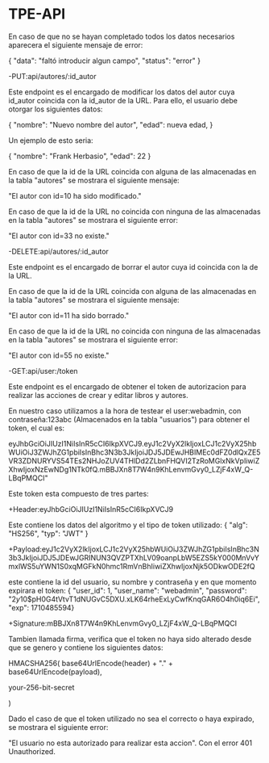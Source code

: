 # TPE-API
En caso de que no se hayan completado todos los datos necesarios aparecera el siguiente mensaje de error:

{ "data": "faltó introducir algun campo", "status": "error" }

-PUT:api/autores/:id_autor

Este endpoint es el encargado de modificar los datos del autor cuya id_autor coincida con la id_autor de la URL. Para ello, el usuario debe otorgar los siguientes datos:

{
"nombre": "Nuevo nombre del autor", "edad": nueva edad, }

Un ejemplo de esto seria:

{ "nombre": "Frank Herbasio", "edad": 22 }

En caso de que la id de la URL coincida con alguna de las almacenadas en la tabla "autores" se mostrara el siguiente mensaje:

"El autor con id=10 ha sido modificado."

En caso de que la id de la URL no coincida con ninguna de las almacenadas en la tabla "autores" se mostrara el siguiente error:

"El autor con id=33 no existe."

-DELETE:api/autores/:id_autor

Este endpoint es el encargado de borrar el autor cuya id coincida con la de la URL.

En caso de que la id de la URL coincida con alguna de las almacenadas en la tabla "autores" se mostrara el siguiente mensaje:

"El autor con id=11 ha sido borrado."

En caso de que la id de la URL no coincida con ninguna de las almacenadas en la tabla "autores" se mostrara el siguiente error:

"El autor con id=55 no existe."

-GET:api/user:/token

Este endpoint es el encargado de obtener el token de autorizacion para realizar las acciones de crear y editar libros y autores.

En nuestro caso utilizamos a la hora de testear el user:webadmin, con contraseña:123abc (Almacenados en la tabla "usuarios") para obtener el token, el cual es:

eyJhbGciOiJIUzI1NiIsInR5cCI6IkpXVCJ9.eyJ1c2VyX2lkIjoxLCJ1c2VyX25hbWUiOiJ3ZWJhZG1pbiIsInBhc3N3b3JkIjoiJDJ5JDEwJHBIMEc0dFZ0dlQxZE5VR3ZDNURYVS54TEs2NHJoZUV4THlDd2ZLbnFHQVI2TzRoMGlxNkVpIiwiZXhwIjoxNzEwNDg1NTk0fQ.mBBJXn8T7W4n9KhLenvmGvy0_LZjF4xW_Q-LBqPMQCI"

Este token esta compuesto de tres partes:

+Header:eyJhbGciOiJIUzI1NiIsInR5cCI6IkpXVCJ9

Este contiene los datos del algoritmo y el tipo de token utilizado: { "alg": "HS256", "typ": "JWT" }

+Payload:eyJ1c2VyX2lkIjoxLCJ1c2VyX25hbWUiOiJ3ZWJhZG1pbiIsInBhc3N3b3JkIjoiJDJ5JDEwJGRINUN3QVZPTXhLV09oanpLbW5EZS5kY000MnVvYmxlWS5uYWN1S0xqMGFkN0hmc1RmVnBhIiwiZXhwIjoxNjk5ODkwODE2fQ

este contiene la id del usuario, su nombre y contraseña y en que momento expirara el token: { "user_id": 1,
  "user_name": "webadmin",
  "password": "$2y$10$pH0G4tVtvT1dNUGvC5DXU.xLK64rheExLyCwfKnqGAR6O4h0iq6Ei",
  "exp": 1710485594}

+Signature:mBBJXn8T7W4n9KhLenvmGvy0_LZjF4xW_Q-LBqPMQCI

Tambien llamada firma, verifica que el token no haya sido alterado desde que se genero y contiene los siguientes datos:

HMACSHA256(
  base64UrlEncode(header) + "." +
  base64UrlEncode(payload),
  
your-256-bit-secret

)

Dado el caso de que el token utilizado no sea el correcto o haya expirado, se mostrara el siguiente error:

"El usuario no esta autorizado para realizar esta accion". Con el error 401 Unauthorized.
